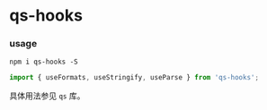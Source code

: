 # qs-hooks

### usage

```
npm i qs-hooks -S
```

```js
import { useFormats, useStringify, useParse } from 'qs-hooks';

```
 具体用法参见 `qs` 库。